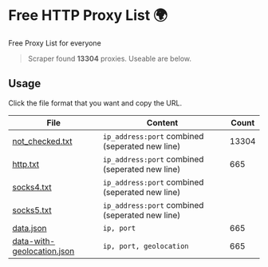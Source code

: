 
# Free HTTP Proxy List 🌍

Free Proxy List for everyone
> Scraper found **13304** proxies. Useable are below.

## Usage

Click the file format that you want and copy the URL.


|File|Content|Count|
|----|-------|-----|
|[not_checked.txt](https://raw.githubusercontent.com/yemixzy/proxy-list/main/proxies/not_checked.txt)|`ip_address:port` combined (seperated new line)|13304|
|[http.txt](https://raw.githubusercontent.com/yemixzy/proxy-list/main/proxies/http.txt)|`ip_address:port` combined (seperated new line)|665|
|[socks4.txt](https://raw.githubusercontent.com/yemixzy/proxy-list/main/proxies/socks4.txt)|`ip_address:port` combined (seperated new line)| |
|[socks5.txt](https://raw.githubusercontent.com/yemixzy/proxy-list/main/proxies/socks5.txt)|`ip_address:port` combined (seperated new line)| |
|[data.json](https://raw.githubusercontent.com/yemixzy/proxy-list/main/proxies/data.json)|`ip, port`|665|
|[data-with-geolocation.json](https://raw.githubusercontent.com/yemixzy/proxy-list/main/proxies/data-with-geolocation.json)|`ip, port, geolocation`|665|

